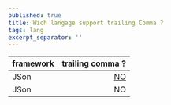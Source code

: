```yaml
---
published: true
title: Wich langage support trailing Comma ?
tags: lang
excerpt_separator: ''
---
```

| framework | trailing comma ? |
| --- | ---: |
| JSon | [NO](https://stackoverflow.com/questions/201782/can-you-use-a-trailing-comma-in-a-json-object) |
| JSon | NO |
